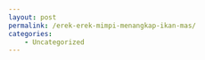 ```yaml
---
layout: post
permalink: /erek-erek-mimpi-menangkap-ikan-mas/
categories:
    - Uncategorized
---
```


